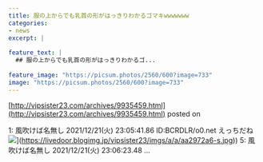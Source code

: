 ```yaml
---
title: 服の上からでも乳首の形がはっきりわかるゴマキwwwwwww
categories:
- news
excerpt: |
  
feature_text: |
  ## 服の上からでも乳首の形がはっきりわかるゴ...
  
feature_image: "https://picsum.photos/2560/600?image=733"
image: "https://picsum.photos/2560/600?image=733"
---
```


[http://vipsister23.com/archives/9935459.html](http://vipsister23.com/archives/9935459.html)
posted on 

<!--more-->

1: 風吹けば名無し 2021/12/21(火) 23:05:41.86 ID:BCRDLR/o0.net えっちだね ![](https://livedoor.blogimg.jp/vipsister23/imgs/8/f/8f521c05-s.jpg[https://livedoor.blogimg.jp/vipsister23/imgs/a/a/aa2972a6-s.jpg)](https://livedoor.blogimg.jp/vipsister23/imgs/a/a/aa2972a6-s.jpg)) 5: 風吹けば名無し 2021/12/21(火) 23:06:23.48 ...
